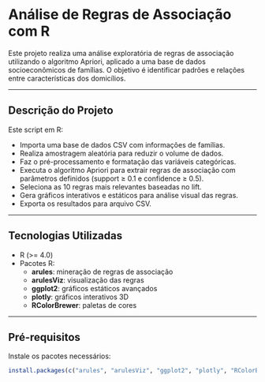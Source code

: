 # Análise de Regras de Associação com R

Este projeto realiza uma análise exploratória de regras de associação utilizando o algoritmo Apriori, aplicado a uma base de dados socioeconômicos de famílias. O objetivo é identificar padrões e relações entre características dos domicílios.

---

## Descrição do Projeto

Este script em R:

- Importa uma base de dados CSV com informações de famílias.
- Realiza amostragem aleatória para reduzir o volume de dados.
- Faz o pré-processamento e formatação das variáveis categóricas.
- Executa o algoritmo Apriori para extrair regras de associação com parâmetros definidos (support ≥ 0.1 e confidence ≥ 0.5).
- Seleciona as 10 regras mais relevantes baseadas no lift.
- Gera gráficos interativos e estáticos para análise visual das regras.
- Exporta os resultados para arquivo CSV.

---

## Tecnologias Utilizadas

- R (>= 4.0)
- Pacotes R:
  - **arules**: mineração de regras de associação  
  - **arulesViz**: visualização das regras  
  - **ggplot2**: gráficos estáticos avançados  
  - **plotly**: gráficos interativos 3D  
  - **RColorBrewer**: paletas de cores  

---

## Pré-requisitos

Instale os pacotes necessários:

```r
install.packages(c("arules", "arulesViz", "ggplot2", "plotly", "RColorBrewer"))
